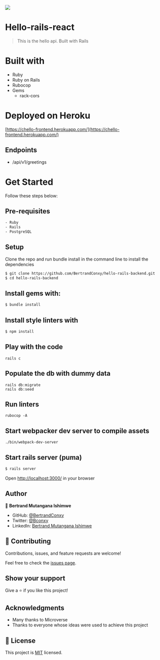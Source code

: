 ![](https://img.shields.io/badge/Hello-blue)

# Hello-rails-react

> This is the hello api. Built with Rails

# Built with
- Ruby
- Ruby on Rails
- Rubocop
- Gems
  - rack-cors

# Deployed on Heroku
 [https://chello-frontend.herokuapp.com/](https://chello-frontend.herokuapp.com/)
 
## Endpoints
- /api/v1/greetings


# Get Started
Follow these steps below:

## Pre-requisites

```bash
- Ruby
- Rails
- PostgreSQL
```

## Setup
Clone the repo and run bundle install in the command line to install the dependencies

```bash
$ git clone https://github.com/BertrandConxy/hello-rails-backend.git
$ cd hello-rails-backend
```

## Install gems with:

```bash
$ bundle install
```

## Install style linters with
```bash
$ npm install
```

## Play with the code
```
rails c
```

## Populate the db with dummy data
```
rails db:migrate
rails db:seed
```

## Run linters
```
rubocop -A
```

## Start webpacker dev server to compile assets
```
./bin/webpack-dev-server
```

## Start rails server (puma)

```bash
$ rails server
```

Open [http://localhost:3000/](http://localhost:3000/) in your browser


## Author

👤 **Bertrand Mutangana Ishimwe**

- GitHub: [@BertrandConxy](https://github.com/BertrandConxy)
- Twitter: [@Bconxy](https://twitter.com/BertrandMutanga)
- LinkedIn: [Bertrand Mutangana Ishimwe](https://www.linkedin.com/in/bertrandmutangana)

## 🤝 Contributing

Contributions, issues, and feature requests are welcome!

Feel free to check the [issues page](../../issues/).

## Show your support

Give a ⭐️ if you like this project!

## Acknowledgments
- Many thanks to Microverse
- Thanks to everyone whose ideas were used to achieve this project

## 📝 License

This project is [MIT](./MIT.md) licensed.
